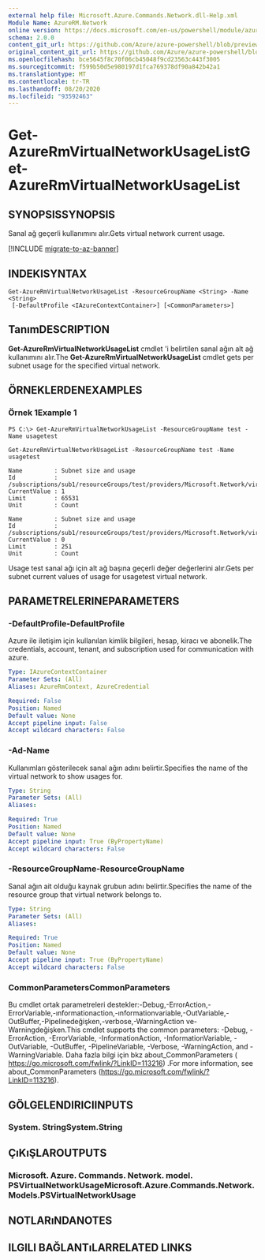 ```yaml
---
external help file: Microsoft.Azure.Commands.Network.dll-Help.xml
Module Name: AzureRM.Network
online version: https://docs.microsoft.com/en-us/powershell/module/azurerm.network/get-azurermvirtualnetworkusagelist
schema: 2.0.0
content_git_url: https://github.com/Azure/azure-powershell/blob/preview/src/ResourceManager/Network/Commands.Network/help/Get-AzureRmVirtualNetworkUsageList.md
original_content_git_url: https://github.com/Azure/azure-powershell/blob/preview/src/ResourceManager/Network/Commands.Network/help/Get-AzureRmVirtualNetworkUsageList.md
ms.openlocfilehash: bce5645f8c70f06cb45048f9cd23563c443f3005
ms.sourcegitcommit: f599b50d5e980197d1fca769378df90a842b42a1
ms.translationtype: MT
ms.contentlocale: tr-TR
ms.lasthandoff: 08/20/2020
ms.locfileid: "93592463"
---
```

# <span data-ttu-id="20eda-101">Get-AzureRmVirtualNetworkUsageList</span><span class="sxs-lookup"><span data-stu-id="20eda-101">Get-AzureRmVirtualNetworkUsageList</span></span>

## <span data-ttu-id="20eda-102">SYNOPSIS</span><span class="sxs-lookup"><span data-stu-id="20eda-102">SYNOPSIS</span></span>
<span data-ttu-id="20eda-103">Sanal ağ geçerli kullanımını alır.</span><span class="sxs-lookup"><span data-stu-id="20eda-103">Gets virtual network current usage.</span></span>

[!INCLUDE [migrate-to-az-banner](../../includes/migrate-to-az-banner.md)]

## <span data-ttu-id="20eda-104">INDEKI</span><span class="sxs-lookup"><span data-stu-id="20eda-104">SYNTAX</span></span>

```
Get-AzureRmVirtualNetworkUsageList -ResourceGroupName <String> -Name <String>
 [-DefaultProfile <IAzureContextContainer>] [<CommonParameters>]
```

## <span data-ttu-id="20eda-105">Tanım</span><span class="sxs-lookup"><span data-stu-id="20eda-105">DESCRIPTION</span></span>
<span data-ttu-id="20eda-106">**Get-AzureRmVirtualNetworkUsageList** cmdlet 'i belirtilen sanal ağın alt ağ kullanımını alır.</span><span class="sxs-lookup"><span data-stu-id="20eda-106">The **Get-AzureRmVirtualNetworkUsageList** cmdlet gets per subnet usage for the specified virtual network.</span></span>

## <span data-ttu-id="20eda-107">ÖRNEKLERDEN</span><span class="sxs-lookup"><span data-stu-id="20eda-107">EXAMPLES</span></span>

### <span data-ttu-id="20eda-108">Örnek 1</span><span class="sxs-lookup"><span data-stu-id="20eda-108">Example 1</span></span>
```
PS C:\> Get-AzureRmVirtualNetworkUsageList -ResourceGroupName test -Name usagetest

Get-AzureRmVirtualNetworkUsageList -ResourceGroupName test -Name usagetest

Name         : Subnet size and usage
Id           : /subscriptions/sub1/resourceGroups/test/providers/Microsoft.Network/virtualNetworks/usagetest/subnets/subnet
CurrentValue : 1
Limit        : 65531
Unit         : Count

Name         : Subnet size and usage
Id           : /subscriptions/sub1/resourceGroups/test/providers/Microsoft.Network/virtualNetworks/usagetest/subnets/subnet11
CurrentValue : 0
Limit        : 251
Unit         : Count
```

<span data-ttu-id="20eda-109">Usage test sanal ağı için alt ağ başına geçerli değer değerlerini alır.</span><span class="sxs-lookup"><span data-stu-id="20eda-109">Gets per subnet current values of usage for usagetest virtual network.</span></span>

## <span data-ttu-id="20eda-110">PARAMETRELERINE</span><span class="sxs-lookup"><span data-stu-id="20eda-110">PARAMETERS</span></span>

### <span data-ttu-id="20eda-111">-DefaultProfile</span><span class="sxs-lookup"><span data-stu-id="20eda-111">-DefaultProfile</span></span>
<span data-ttu-id="20eda-112">Azure ile iletişim için kullanılan kimlik bilgileri, hesap, kiracı ve abonelik.</span><span class="sxs-lookup"><span data-stu-id="20eda-112">The credentials, account, tenant, and subscription used for communication with azure.</span></span>

```yaml
Type: IAzureContextContainer
Parameter Sets: (All)
Aliases: AzureRmContext, AzureCredential

Required: False
Position: Named
Default value: None
Accept pipeline input: False
Accept wildcard characters: False
```

### <span data-ttu-id="20eda-113">-Ad</span><span class="sxs-lookup"><span data-stu-id="20eda-113">-Name</span></span>
<span data-ttu-id="20eda-114">Kullanımları gösterilecek sanal ağın adını belirtir.</span><span class="sxs-lookup"><span data-stu-id="20eda-114">Specifies the name of the virtual network to show usages for.</span></span>

```yaml
Type: String
Parameter Sets: (All)
Aliases: 

Required: True
Position: Named
Default value: None
Accept pipeline input: True (ByPropertyName)
Accept wildcard characters: False
```

### <span data-ttu-id="20eda-115">-ResourceGroupName</span><span class="sxs-lookup"><span data-stu-id="20eda-115">-ResourceGroupName</span></span>
<span data-ttu-id="20eda-116">Sanal ağın ait olduğu kaynak grubun adını belirtir.</span><span class="sxs-lookup"><span data-stu-id="20eda-116">Specifies the name of the resource group that virtual network belongs to.</span></span>

```yaml
Type: String
Parameter Sets: (All)
Aliases: 

Required: True
Position: Named
Default value: None
Accept pipeline input: True (ByPropertyName)
Accept wildcard characters: False
```

### <span data-ttu-id="20eda-117">CommonParameters</span><span class="sxs-lookup"><span data-stu-id="20eda-117">CommonParameters</span></span>
<span data-ttu-id="20eda-118">Bu cmdlet ortak parametreleri destekler:-Debug,-ErrorAction,-ErrorVariable,-ınformationaction,-ınformationvariable,-OutVariable,-OutBuffer,-Pipelinedeğişken,-verbose,-WarningAction ve-Warningdeğişken.</span><span class="sxs-lookup"><span data-stu-id="20eda-118">This cmdlet supports the common parameters: -Debug, -ErrorAction, -ErrorVariable, -InformationAction, -InformationVariable, -OutVariable, -OutBuffer, -PipelineVariable, -Verbose, -WarningAction, and -WarningVariable.</span></span> <span data-ttu-id="20eda-119">Daha fazla bilgi için bkz about_CommonParameters ( https://go.microsoft.com/fwlink/?LinkID=113216) .</span><span class="sxs-lookup"><span data-stu-id="20eda-119">For more information, see about_CommonParameters (https://go.microsoft.com/fwlink/?LinkID=113216).</span></span>

## <span data-ttu-id="20eda-120">GÖLGELENDIRICI</span><span class="sxs-lookup"><span data-stu-id="20eda-120">INPUTS</span></span>

### <span data-ttu-id="20eda-121">System. String</span><span class="sxs-lookup"><span data-stu-id="20eda-121">System.String</span></span>

## <span data-ttu-id="20eda-122">ÇıKıŞLAR</span><span class="sxs-lookup"><span data-stu-id="20eda-122">OUTPUTS</span></span>

### <span data-ttu-id="20eda-123">Microsoft. Azure. Commands. Network. model. PSVirtualNetworkUsage</span><span class="sxs-lookup"><span data-stu-id="20eda-123">Microsoft.Azure.Commands.Network.Models.PSVirtualNetworkUsage</span></span>

## <span data-ttu-id="20eda-124">NOTLARıNDA</span><span class="sxs-lookup"><span data-stu-id="20eda-124">NOTES</span></span>

## <span data-ttu-id="20eda-125">ILGILI BAĞLANTıLAR</span><span class="sxs-lookup"><span data-stu-id="20eda-125">RELATED LINKS</span></span>

